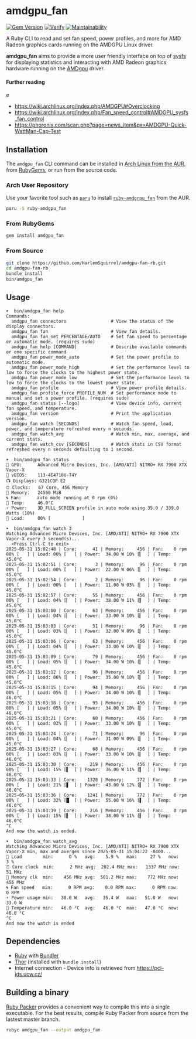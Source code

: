 # amdgpu_fan

[![Gem Version](https://badge.fury.io/rb/amdgpu_fan.svg)](https://badge.fury.io/rb/amdgpu_fan)
[![Verify](https://github.com/HarlemSquirrel/amdgpu-fan-rb/actions/workflows/verify.yml/badge.svg)](https://github.com/HarlemSquirrel/amdgpu-fan-rb/actions/workflows/verify.yml)
[![Maintainability](https://api.codeclimate.com/v1/badges/27233cee17ef6a2c14fd/maintainability)](https://codeclimate.com/github/HarlemSquirrel/amdgpu-fan-rb/maintainability)

A Ruby CLI to read and set fan speed, power profiles, and more for AMD Radeon graphics cards running on the AMDGPU Linux driver.

**amdgpu_fan** aims to provide a more user friendly interface on top of [sysfs](https://en.wikipedia.org/wiki/Sysfs) for displaying statistics and interacting with AMD Radeon graphics hardware running on the [AMDgpu](https://dri.freedesktop.org/docs/drm/gpu/amdgpu.html) driver.

#### Further reading
e
- https://wiki.archlinux.org/index.php/AMDGPU#Overclocking
- https://wiki.archlinux.org/index.php/Fan_speed_control#AMDGPU_sysfs_fan_control
- https://phoronix.com/scan.php?page=news_item&px=AMDGPU-Quick-WattMan-Cap-Test

## Installation

The `amdgpu_fan` CLI command can be installed in [Arch Linux from the AUR](https://aur.archlinux.org/packages/ruby-amdgpu_fan), from [RubyGems](https://rubygems.org/gems/amdgpu_fan), or run from the source code.

### Arch User Repository

Use your favorite tool such as [`paru`](https://aur.archlinux.org/packages/paru) to install [`ruby-amdgrpu_fan`](https://aur.archlinux.org/packages/ruby-amdgpu_fan) from the AUR.

```sh
paru -S ruby-amdgpu_fan
```

### From RubyGems

```sh
gem install amdgpu_fan
```

### From Source

```sh
git clone https://github.com/HarlemSquirrel/amdgpu-fan-rb.git
cd amdgpu-fan-rb
bundle install
bin/amdgpu_fan
```

## Usage

```
➤  bin/amdgpu_fan help
Commands:
  amdgpu_fan connectors                 # View the status of the display connectors.
  amdgpu_fan fan                        # View fan details.
  amdgpu_fan fan_set PERCENTAGE/AUTO    # Set fan speed to percentage or automatic mode. (requires sudo)
  amdgpu_fan help [COMMAND]             # Describe available commands or one specific command
  amdgpu_fan power_mode_auto            # Set the power profile to automatic mode.
  amdgpu_fan power_mode_high            # Set the performance level to low to force the clocks to the highest power state.
  amdgpu_fan power_mode_low             # Set the performance level to low to force the clocks to the lowest power state.
  amdgpu_fan profile                    # View power profile details.
  amdgpu_fan profile_force PROFILE_NUM  # Set performance mode to manual and set a power profile. (requires sudo)
  amdgpu_fan status [--logo]            # View device info, current fan speed, and temperature.
  amdgpu_fan version                    # Print the application version.
  amdgpu_fan watch [SECONDS]            # Watch fan speed, load, power, and temperature refreshed every n seconds.
  amdgpu_fan watch_avg                  # Watch min, max, average, and current stats.
  amdgpu_fan watch_csv [SECONDS]        # Watch stats in CSV format refreshed every n seconds defaulting to 1 second.

➤  bin/amdgpu_fan status
👾 GPU:      Advanced Micro Devices, Inc. [AMD/ATI] NITRO+ RX 7900 XTX Vapor-X
📄 vBIOS:    113-4E4710U-T4Y
📺 Displays: G321CQP E2
⏰ Clocks:   67 Core, 456 Memory
💾 Memory:   24560 MiB
🌀 Fan:      auto mode running at 0 rpm (0%)
🧯 Temp:     46.0°C
⚡ Power:    3D_FULL_SCREEN profile in auto mode using 35.0 / 339.0 Watts (10%)
🚚 Load:     00% [            ]

➤  bin/amdgpu_fan watch 3
Watching Advanced Micro Devices, Inc. [AMD/ATI] NITRO+ RX 7900 XTX Vapor-X every 3 second(s)...
  <Press Ctrl-C to exit>
2025-05-31 15:02:48 | Core:      41 | Memory:     456 | Fan:    0 rpm 00% [   ] | Load: 00% [   ] | Power:  34.00 W 10% [▎  ] | Temp:  45.0°C
2025-05-31 15:02:51 | Core:       3 | Memory:      96 | Fan:    0 rpm 00% [   ] | Load: 00% [   ] | Power:  22.00 W 06% [▏  ] | Temp:  45.0°C
2025-05-31 15:02:54 | Core:       2 | Memory:      96 | Fan:    0 rpm 00% [   ] | Load: 00% [   ] | Power:  11.00 W 03% [▏  ] | Temp:  45.0°C
2025-05-31 15:02:57 | Core:      55 | Memory:     456 | Fan:    0 rpm 00% [   ] | Load: 04% [▏  ] | Power:  38.00 W 11% [▍  ] | Temp:  45.0°C
2025-05-31 15:03:00 | Core:      63 | Memory:     456 | Fan:    0 rpm 00% [   ] | Load: 04% [▏  ] | Power:  33.00 W 10% [▎  ] | Temp:  45.0°C
2025-05-31 15:03:03 | Core:      51 | Memory:      96 | Fan:    0 rpm 00% [   ] | Load: 03% [▏  ] | Power:  32.00 W 09% [▎  ] | Temp:  45.0°C
2025-05-31 15:03:06 | Core:      63 | Memory:     456 | Fan:    0 rpm 00% [   ] | Load: 04% [▏  ] | Power:  33.00 W 10% [▎  ] | Temp:  45.0°C
2025-05-31 15:03:09 | Core:      79 | Memory:     456 | Fan:    0 rpm 00% [   ] | Load: 05% [▏  ] | Power:  34.00 W 10% [▎  ] | Temp:  45.0°C
2025-05-31 15:03:12 | Core:      96 | Memory:     456 | Fan:    0 rpm 00% [   ] | Load: 06% [▏  ] | Power:  35.00 W 10% [▎  ] | Temp:  45.0°C
2025-05-31 15:03:15 | Core:      94 | Memory:     456 | Fan:    0 rpm 00% [   ] | Load: 05% [▏  ] | Power:  34.00 W 10% [▎  ] | Temp:  46.0°C
2025-05-31 15:03:18 | Core:      95 | Memory:     456 | Fan:    0 rpm 00% [   ] | Load: 05% [▏  ] | Power:  34.00 W 10% [▎  ] | Temp:  46.0°C
2025-05-31 15:03:21 | Core:      60 | Memory:     456 | Fan:    0 rpm 00% [   ] | Load: 03% [▏  ] | Power:  33.00 W 10% [▎  ] | Temp:  45.0°C
2025-05-31 15:03:24 | Core:      71 | Memory:      96 | Fan:    0 rpm 00% [   ] | Load: 04% [▏  ] | Power:  31.00 W 09% [▎  ] | Temp:  45.0°C
2025-05-31 15:03:27 | Core:      68 | Memory:     456 | Fan:    0 rpm 00% [   ] | Load: 03% [▏  ] | Power:  33.00 W 10% [▎  ] | Temp:  46.0°C
2025-05-31 15:03:30 | Core:     219 | Memory:     456 | Fan:    0 rpm 00% [   ] | Load: 15% [▌  ] | Power:  36.00 W 11% [▍  ] | Temp:  46.0°C
2025-05-31 15:03:33 | Core:    1328 | Memory:     772 | Fan:    0 rpm 00% [   ] | Load: 21% [▋  ] | Power:  43.00 W 12% [▍  ] | Temp:  46.0°C
2025-05-31 15:03:36 | Core:    1241 | Memory:     772 | Fan:    0 rpm 00% [   ] | Load: 32% [█  ] | Power:  55.00 W 16% [▌  ] | Temp:  46.0°C
2025-05-31 15:03:39 | Core:     216 | Memory:     456 | Fan:    0 rpm 00% [   ] | Load: 15% [▌  ] | Power:  38.00 W 11% [▍  ] | Temp:  46.0°C
^C
And now the watch is ended.
```

```
➤  bin/amdgpu_fan watch_avg
Watching Advanced Micro Devices, Inc. [AMD/ATI] NITRO+ RX 7900 XTX Vapor-X min, max and averges since 2025-05-31 15:04:22 -0400...
🚚 Load        min:      0 %   avg:    5.9 %   max:     27 %   now:      3 %
⏰ Core clock  min:      2 MHz avg:  202.4 MHz max:   1337 MHz now:     51 MHz
💾 Memory clk  min:    456 MHz avg:  501.2 MHz max:    772 MHz now:    456 MHz
🌀 Fan speed   min:      0 RPM avg:    0.0 RPM max:      0 RPM now:      0 RPM
⚡ Power usage min:   30.0 W   avg:   35.4 W   max:   51.0 W   now:   33.0 W
🧯 Temperature min:   46.0 °C  avg:   46.0 °C  max:   47.0 °C  now:   46.0 °C
^C
And now the watch is ended
```

## Dependencies

- [Ruby](https://www.ruby-lang.org) with [Bundler](https://bundler.io)
- [Thor](http://whatisthor.com/) (installed with `bundle install`)
- Internet connection - Device info is retrieved from https://pci-ids.ucw.cz/

## Building a binary

[Ruby Packer](https://github.com/pmq20/ruby-packer) provides a convenient way to compile this into a single executable. For the best results, compile Ruby Packer from source from the lastest master branch.

```sh
rubyc amdgpu_fan --output amdgpu_fan
```
